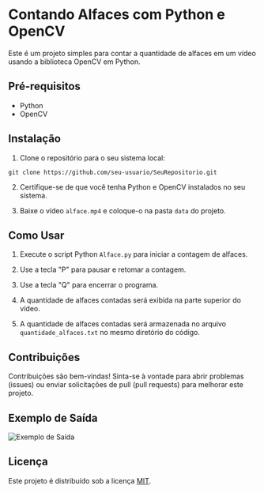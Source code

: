 # Contando Alfaces com Python e OpenCV

Este é um projeto simples para contar a quantidade de alfaces em um vídeo usando a biblioteca OpenCV em Python.

## Pré-requisitos

- Python
- OpenCV

## Instalação

1. Clone o repositório para o seu sistema local:

```git clone https://github.com/seu-usuario/SeuRepositorio.git```


2. Certifique-se de que você tenha Python e OpenCV instalados no seu sistema.

3. Baixe o vídeo `alface.mp4` e coloque-o na pasta `data` do projeto.

## Como Usar

1. Execute o script Python `Alface.py` para iniciar a contagem de alfaces.

2. Use a tecla "P" para pausar e retomar a contagem.

3. Use a tecla "Q" para encerrar o programa.

4. A quantidade de alfaces contadas será exibida na parte superior do vídeo.

5. A quantidade de alfaces contadas será armazenada no arquivo `quantidade_alfaces.txt` no mesmo diretório do código.

## Contribuições

Contribuições são bem-vindas! Sinta-se à vontade para abrir problemas (issues) ou enviar solicitações de pull (pull requests) para melhorar este projeto.

## Exemplo de Saída

![Exemplo de Saída](/images/output-alface.PNG)

## Licença

Este projeto é distribuído sob a licença [MIT](LICENSE).
